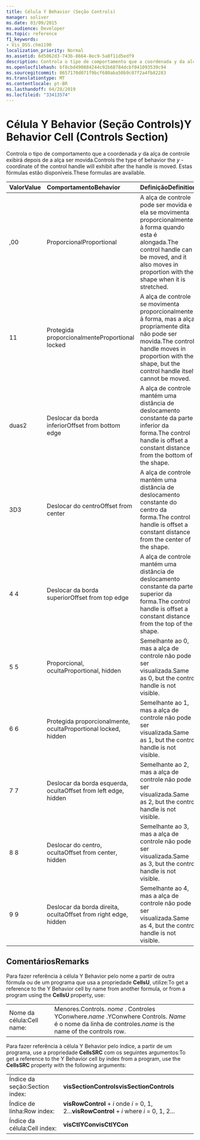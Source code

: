 ```yaml
---
title: Célula Y Behavior (Seção Controls)
manager: soliver
ms.date: 03/09/2015
ms.audience: Developer
ms.topic: reference
f1_keywords:
- Vis_DSS.chm1190
localization_priority: Normal
ms.assetid: 6d5062d3-743b-8664-8ec9-5a8f11d5edf9
description: Controla o tipo de comportamento que a coordenada y da alça de controle exibirá depois de a alça ser movida. Estas fórmulas estão disponíveis.
ms.openlocfilehash: bf8cbd490884244c92b68784dcbf041093539c94
ms.sourcegitcommit: 8657170d071f9bcf680aba50b9c07f2a4fb82283
ms.translationtype: MT
ms.contentlocale: pt-BR
ms.lasthandoff: 04/28/2019
ms.locfileid: "33413574"
---
```

# <a name="y-behavior-cell-controls-section"></a><span data-ttu-id="9dad1-104">Célula Y Behavior (Seção Controls)</span><span class="sxs-lookup"><span data-stu-id="9dad1-104">Y Behavior Cell (Controls Section)</span></span>

<span data-ttu-id="9dad1-105">Controla o tipo de comportamento que a coordenada *y* da alça de controle exibirá depois de a alça ser movida.</span><span class="sxs-lookup"><span data-stu-id="9dad1-105">Controls the type of behavior the  *y*  -coordinate of the control handle will exhibit after the handle is moved.</span></span> <span data-ttu-id="9dad1-106">Estas fórmulas estão disponíveis.</span><span class="sxs-lookup"><span data-stu-id="9dad1-106">These formulas are available.</span></span> 
  
|<span data-ttu-id="9dad1-107">**Valor**</span><span class="sxs-lookup"><span data-stu-id="9dad1-107">**Value**</span></span>|<span data-ttu-id="9dad1-108">**Comportamento**</span><span class="sxs-lookup"><span data-stu-id="9dad1-108">**Behavior**</span></span>|<span data-ttu-id="9dad1-109">**Definição**</span><span class="sxs-lookup"><span data-stu-id="9dad1-109">**Definition**</span></span>|<span data-ttu-id="9dad1-110">**Constante de automação**</span><span class="sxs-lookup"><span data-stu-id="9dad1-110">**Automation constant**</span></span>|
|:-----|:-----|:-----|:-----|
| <span data-ttu-id="9dad1-111">,0</span><span class="sxs-lookup"><span data-stu-id="9dad1-111">0</span></span>  <br/> | <span data-ttu-id="9dad1-112">Proporcional</span><span class="sxs-lookup"><span data-stu-id="9dad1-112">Proportional</span></span>  <br/> | <span data-ttu-id="9dad1-113">A alça de controle pode ser movida e ela se movimenta proporcionalmente à forma quando esta é alongada.</span><span class="sxs-lookup"><span data-stu-id="9dad1-113">The control handle can be moved, and it also moves in proportion with the shape when it is stretched.</span></span>  <br/> |<span data-ttu-id="9dad1-114">**visCtlProportional**</span><span class="sxs-lookup"><span data-stu-id="9dad1-114">**visCtlProportional**</span></span> <br/> |
| <span data-ttu-id="9dad1-115">1</span><span class="sxs-lookup"><span data-stu-id="9dad1-115">1</span></span>  <br/> | <span data-ttu-id="9dad1-116">Protegida proporcionalmente</span><span class="sxs-lookup"><span data-stu-id="9dad1-116">Proportional locked</span></span>  <br/> | <span data-ttu-id="9dad1-117">A alça de controle se movimenta proporcionalmente à forma, mas a alça propriamente dita não pode ser movida.</span><span class="sxs-lookup"><span data-stu-id="9dad1-117">The control handle moves in proportion with the shape, but the control handle itself cannot be moved.</span></span>  <br/> |<span data-ttu-id="9dad1-118">**visCtlLocked**</span><span class="sxs-lookup"><span data-stu-id="9dad1-118">**visCtlLocked**</span></span> <br/> |
| <span data-ttu-id="9dad1-119">duas</span><span class="sxs-lookup"><span data-stu-id="9dad1-119">2</span></span>  <br/> | <span data-ttu-id="9dad1-120">Deslocar da borda inferior</span><span class="sxs-lookup"><span data-stu-id="9dad1-120">Offset from bottom edge</span></span>  <br/> | <span data-ttu-id="9dad1-121">A alça de controle mantém uma distância de deslocamento constante da parte inferior da forma.</span><span class="sxs-lookup"><span data-stu-id="9dad1-121">The control handle is offset a constant distance from the bottom of the shape.</span></span>  <br/> |<span data-ttu-id="9dad1-122">**visCtlOffsetMin**</span><span class="sxs-lookup"><span data-stu-id="9dad1-122">**visCtlOffsetMin**</span></span> <br/> |
| <span data-ttu-id="9dad1-123">3D</span><span class="sxs-lookup"><span data-stu-id="9dad1-123">3</span></span>  <br/> | <span data-ttu-id="9dad1-124">Deslocar do centro</span><span class="sxs-lookup"><span data-stu-id="9dad1-124">Offset from center</span></span>  <br/> | <span data-ttu-id="9dad1-125">A alça de controle mantém uma distância de deslocamento constante do centro da forma.</span><span class="sxs-lookup"><span data-stu-id="9dad1-125">The control handle is offset a constant distance from the center of the shape.</span></span>  <br/> |<span data-ttu-id="9dad1-126">**visCtlOffsetMid**</span><span class="sxs-lookup"><span data-stu-id="9dad1-126">**visCtlOffsetMid**</span></span> <br/> |
| <span data-ttu-id="9dad1-127">4 </span><span class="sxs-lookup"><span data-stu-id="9dad1-127">4</span></span>  <br/> | <span data-ttu-id="9dad1-128">Deslocar da borda superior</span><span class="sxs-lookup"><span data-stu-id="9dad1-128">Offset from top edge</span></span>  <br/> | <span data-ttu-id="9dad1-129">A alça de controle mantém uma distância de deslocamento constante da parte superior da forma.</span><span class="sxs-lookup"><span data-stu-id="9dad1-129">The control handle is offset a constant distance from the top of the shape.</span></span>  <br/> |<span data-ttu-id="9dad1-130">**visCtlOffsetMax**</span><span class="sxs-lookup"><span data-stu-id="9dad1-130">**visCtlOffsetMax**</span></span> <br/> |
| <span data-ttu-id="9dad1-131">5 </span><span class="sxs-lookup"><span data-stu-id="9dad1-131">5</span></span>  <br/> | <span data-ttu-id="9dad1-132">Proporcional, oculta</span><span class="sxs-lookup"><span data-stu-id="9dad1-132">Proportional, hidden</span></span>  <br/> | <span data-ttu-id="9dad1-133">Semelhante ao 0, mas a alça de controle não pode ser visualizada.</span><span class="sxs-lookup"><span data-stu-id="9dad1-133">Same as 0, but the control handle is not visible.</span></span>  <br/> |<span data-ttu-id="9dad1-134">**visCtlProportionalHidden**</span><span class="sxs-lookup"><span data-stu-id="9dad1-134">**visCtlProportionalHidden**</span></span> <br/> |
| <span data-ttu-id="9dad1-135">6 </span><span class="sxs-lookup"><span data-stu-id="9dad1-135">6</span></span>  <br/> | <span data-ttu-id="9dad1-136">Protegida proporcionalmente, oculta</span><span class="sxs-lookup"><span data-stu-id="9dad1-136">Proportional locked, hidden</span></span>  <br/> | <span data-ttu-id="9dad1-137">Semelhante ao 1, mas a alça de controle não pode ser visualizada.</span><span class="sxs-lookup"><span data-stu-id="9dad1-137">Same as 1, but the control handle is not visible.</span></span>  <br/> |<span data-ttu-id="9dad1-138">**visCtlLockedHiddenv**</span><span class="sxs-lookup"><span data-stu-id="9dad1-138">**visCtlLockedHiddenv**</span></span> <br/> |
| <span data-ttu-id="9dad1-139">7 </span><span class="sxs-lookup"><span data-stu-id="9dad1-139">7</span></span>  <br/> | <span data-ttu-id="9dad1-140">Deslocar da borda esquerda, oculta</span><span class="sxs-lookup"><span data-stu-id="9dad1-140">Offset from left edge, hidden</span></span>  <br/> | <span data-ttu-id="9dad1-141">Semelhante ao 2, mas a alça de controle não pode ser visualizada.</span><span class="sxs-lookup"><span data-stu-id="9dad1-141">Same as 2, but the control handle is not visible.</span></span>  <br/> |<span data-ttu-id="9dad1-142">**visCtlOffsetMinHidden**</span><span class="sxs-lookup"><span data-stu-id="9dad1-142">**visCtlOffsetMinHidden**</span></span> <br/> |
| <span data-ttu-id="9dad1-143">8 </span><span class="sxs-lookup"><span data-stu-id="9dad1-143">8</span></span>  <br/> | <span data-ttu-id="9dad1-144">Deslocar do centro, oculta</span><span class="sxs-lookup"><span data-stu-id="9dad1-144">Offset from center, hidden</span></span>  <br/> | <span data-ttu-id="9dad1-145">Semelhante ao 3, mas a alça de controle não pode ser visualizada.</span><span class="sxs-lookup"><span data-stu-id="9dad1-145">Same as 3, but the control handle is not visible.</span></span>  <br/> |<span data-ttu-id="9dad1-146">**visCtlOffsetMidHidden**</span><span class="sxs-lookup"><span data-stu-id="9dad1-146">**visCtlOffsetMidHidden**</span></span> <br/> |
| <span data-ttu-id="9dad1-147">9 </span><span class="sxs-lookup"><span data-stu-id="9dad1-147">9</span></span>  <br/> | <span data-ttu-id="9dad1-148">Deslocar da borda direita, oculta</span><span class="sxs-lookup"><span data-stu-id="9dad1-148">Offset from right edge, hidden</span></span>  <br/> | <span data-ttu-id="9dad1-149">Semelhante ao 4, mas a alça de controle não pode ser visualizada.</span><span class="sxs-lookup"><span data-stu-id="9dad1-149">Same as 4, but the control handle is not visible.</span></span>  <br/> |<span data-ttu-id="9dad1-150">**visCtlOffsetMaxHidden**</span><span class="sxs-lookup"><span data-stu-id="9dad1-150">**visCtlOffsetMaxHidden**</span></span> <br/> |
   
## <a name="remarks"></a><span data-ttu-id="9dad1-151">Comentários</span><span class="sxs-lookup"><span data-stu-id="9dad1-151">Remarks</span></span>

<span data-ttu-id="9dad1-152">Para fazer referência à célula Y Behavior pelo nome a partir de outra fórmula ou de um programa que usa a propriedade **CellsU**, utilize:</span><span class="sxs-lookup"><span data-stu-id="9dad1-152">To get a reference to the Y Behavior cell by name from another formula, or from a program using the **CellsU** property, use:</span></span> 
  
|||
|:-----|:-----|
| <span data-ttu-id="9dad1-153">Nome da célula:</span><span class="sxs-lookup"><span data-stu-id="9dad1-153">Cell name:</span></span>  <br/> | <span data-ttu-id="9dad1-154">Menores.</span><span class="sxs-lookup"><span data-stu-id="9dad1-154">Controls.</span></span>  <span data-ttu-id="9dad1-155">*nome* . Controles YConwhere.</span><span class="sxs-lookup"><span data-stu-id="9dad1-155">*name*  .YConwhere Controls.</span></span>  <span data-ttu-id="9dad1-156">*Name* é o nome da linha de controles.</span><span class="sxs-lookup"><span data-stu-id="9dad1-156">*name*  is the name of the controls row.</span></span>  <br/> |
   
<span data-ttu-id="9dad1-157">Para fazer referência à célula Y Behavior pelo índice, a partir de um programa, use a propriedade **CellsSRC** com os seguintes argumentos:</span><span class="sxs-lookup"><span data-stu-id="9dad1-157">To get a reference to the Y Behavior cell by index from a program, use the **CellsSRC** property with the following arguments:</span></span> 
  
|||
|:-----|:-----|
| <span data-ttu-id="9dad1-158">Índice da seção:</span><span class="sxs-lookup"><span data-stu-id="9dad1-158">Section index:</span></span>  <br/> |<span data-ttu-id="9dad1-159">**visSectionControls**</span><span class="sxs-lookup"><span data-stu-id="9dad1-159">**visSectionControls**</span></span> <br/> |
| <span data-ttu-id="9dad1-160">Índice de linha:</span><span class="sxs-lookup"><span data-stu-id="9dad1-160">Row index:</span></span>  <br/> |<span data-ttu-id="9dad1-161">**visRowControl** +  *i* onde *i* = 0, 1, 2...</span><span class="sxs-lookup"><span data-stu-id="9dad1-161">**visRowControl** +  *i*            where  *i*  = 0, 1, 2...</span></span>  <br/> |
| <span data-ttu-id="9dad1-162">Índice da célula:</span><span class="sxs-lookup"><span data-stu-id="9dad1-162">Cell index:</span></span>  <br/> |<span data-ttu-id="9dad1-163">**visCtlYCon**</span><span class="sxs-lookup"><span data-stu-id="9dad1-163">**visCtlYCon**</span></span> <br/> |
   

